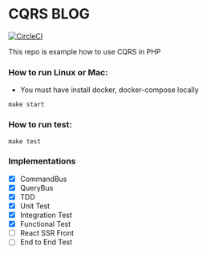 # CQRS BLOG
[![CircleCI](https://circleci.com/gh/zawiszaty/cqrs-blog.svg?style=svg)](https://circleci.com/gh/zawiszaty/cqrs-blog)

This repo is example how to use CQRS in PHP

### How to run Linux or Mac:
* You must have install docker, docker-compose locally
```
make start
```
### How to run test:
```
make test
```
### Implementations
- [x] CommandBus
- [x] QueryBus
- [x] TDD
- [x] Unit Test
- [x] Integration Test
- [x] Functional Test
- [ ] React SSR Front
- [ ] End to End Test
